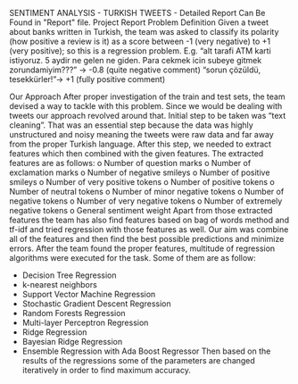 SENTIMENT ANALYSIS - TURKISH TWEETS  - Detailed Report Can Be Found in "Report" file.
Project Report
Problem Definition
 	Given a tweet about banks written in Turkish, the team was asked to classify its polarity (how positive a review is it) as a score between -1 (very negative) to +1 (very positive); so this is a regression problem.
 E.g. “alt tarafi ATM karti istiyoruz. 5 aydir ne gelen ne giden. Para cekmek icin subeye gitmek
 zorundamiyim???” -> -0.8 (quite negative comment)
 “sorun çözüldü, tesekkürler!”-> +1 (fully positive comment)

Our Approach 
	After proper investigation of the train and test sets, the team devised a way to tackle with this problem. Since we would be dealing with tweets our approach revolved around that. Initial step to be taken was “text cleaning”.  That was an essential step because the data was highly unstructured and noisy meaning the tweets were raw data and far away from the proper Turkish language. After this step, we needed to extract features which then combined with the given features. The extracted features are as follows:
o	Number of question marks
o	Number of exclamation marks
o	Number of negative smileys
o	Number of positive smileys
o	Number of very positive tokens
o	Number of positive tokens
o	Number of neutral tokens
o	Number of minor negative tokens
o	Number of negative tokens
o	Number of very negative tokens
o	Number of extremely negative tokens
o	General sentiment weight
Apart from those extracted features the team has also find features based on bag of words method and tf-idf and tried regression with those features as well. Our aim was combine all of the features and then find the best possible predictions and minimize errors.
After the team found the proper features, multitude of regression algorithms were executed for the task. Some of them are as follow: 
-	Decision Tree Regression
-	k-nearest neighbors
-	Support Vector Machine Regression
-	Stochastic Gradient Descent Regression
-	Random Forests Regression
-	Multi-layer Perceptron Regression
-	Ridge Regression
-	Bayesian Ridge Regression
-	Ensemble Regression with Ada Boost Regressor
Then based on the results of the regressions some of the parameters are changed iteratively in order to find maximum accuracy.

